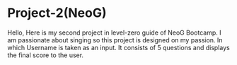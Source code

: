 # Project-2(NeoG)

Hello, 
Here is my second project in level-zero guide of NeoG Bootcamp.
I am passionate about singing so this project is designed on my passion. In which Username is taken as an input.
It consists of 5 questions and displays the final score to the user.
